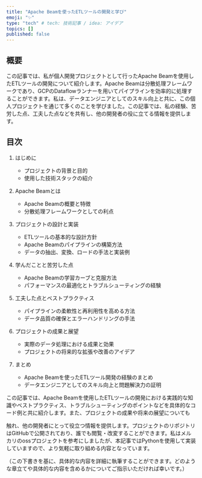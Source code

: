 ```yaml
---
title: "Apache Beamを使ったETLツールの開発と学び"
emoji: "✨"
type: "tech" # tech: 技術記事 / idea: アイデア
topics: []
published: false
---
```


## 概要
この記事では、私が個人開発プロジェクトとして行ったApache Beamを使用したETLツールの開発について紹介します。Apache Beamは分散処理フレームワークであり、GCPのDataflowランナーを用いてパイプラインを効率的に処理することができます。私は、データエンジニアとしてのスキル向上と共に、この個人プロジェクトを通じて多くのことを学びました。この記事では、私の経験、苦労した点、工夫した点などを共有し、他の開発者の役に立てる情報を提供します。

## 目次
1. はじめに
   - プロジェクトの背景と目的
   - 使用した技術スタックの紹介

2. Apache Beamとは
   - Apache Beamの概要と特徴
   - 分散処理フレームワークとしての利点

3. プロジェクトの設計と実装
   - ETLツールの基本的な設計方針
   - Apache Beamのパイプラインの構築方法
   - データの抽出、変換、ロードの手法と実装例

4. 学んだことと苦労した点
   - Apache Beamの学習カーブと克服方法
   - パフォーマンスの最適化とトラブルシューティングの経験

5. 工夫した点とベストプラクティス
   - パイプラインの柔軟性と再利用性を高める方法
   - データ品質の確保とエラーハンドリングの手法

6. プロジェクトの成果と展望
   - 実際のデータ処理における成果と効果
   - プロジェクトの将来的な拡張や改善のアイデア

7. まとめ
   - Apache Beamを使ったETLツール開発の経験のまとめ
   - データエンジニアとしてのスキル向上と問題解決力の証明

この記事では、Apache Beamを使用したETLツールの開発における実践的な知識やベストプラクティス、トラブルシューティングのポイントなどを具体的なコード例と共に紹介します。また、プロジェクトの成果や将来の展望についても

触れ、他の開発者にとって役立つ情報を提供します。プロジェクトのリポジトリはGitHubで公開されており、誰でも閲覧・改変することができます。私はメルカリのossプロジェクトを参考にしましたが、本記事ではPythonを使用して実装していますので、より気軽に取り組める内容となっています。

（この下書きを基に、具体的な内容を詳細に執筆することができます。どのような章立てや具体的な内容を含めるかについてご指示いただければ幸いです。）

